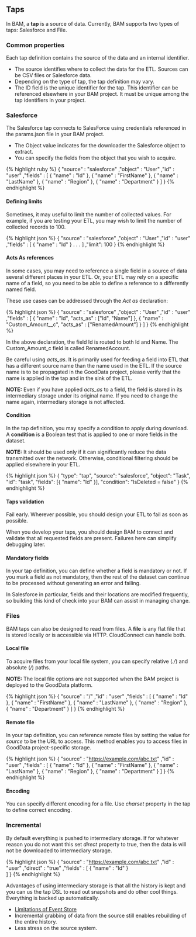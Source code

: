 <h2>Taps</h2>

In BAM, a <b>tap</b> is a source of data. Currently, BAM supports two types of taps: Salesforce and File.

<h3>Common properties</h3>

Each tap definition contains the source of the data and an internal identifier. 

<ul>
  <li>The source identifies where to collect the data for the ETL. Sources can be CSV files or Salesforce data.
    <li>Depending on the type of tap, the tap definition may vary.</li>
  </li>
  <li>The ID field is the unique identifier for the tap. This identifier can be referenced elsewhere in your BAM project. It must be unique among the tap identifiers in your project. </li>
</ul>

<h3>Salesforce</h3>

The Salesforce tap connects to SalesForce using credentials referenced in the params.json file in your BAM project. 

<ul>
  <li>The Object value indicates for the downloader the Salesforce object to extract.</li>
  <li>You can specify the fields from the object that you wish to acquire.</li>
</ul>

{% highlight ruby %}
{
   "source" : "salesforce"
  ,"object" : "User"
  ,"id"     : "user"
  ,"fields" : [
    {
      "name" : "Id"
    },
    {
      "name" : "FirstName"
    },
    {
      "name" : "LastName"
    },
    {
      "name" : "Region"
    },
    {
      "name" : "Department"
    }
  ]
}
{% endhighlight %}

<h4>Defining limits</h4>

Sometimes, it may useful to limit the number of collected values. For example, if you are testing your ETL, you may wish to limit the number of collected records to 100.

{% highlight json %}
{
   "source" : "salesforce"
  ,"object" : "User"
  ,"id"     : "user"
  ,"fields" : [
    {
      "name" : "Id"
    }
    .
    .
    .
  ]
  ,"limit": 100
}
{% endhighlight %}

<h4>Acts As references</h4>

In some cases, you may need to reference a single field in a source of data several different places in your ETL. Or, your ETL may rely on a specific name of a field, so you need to be able to define a reference to a differently named field. 

These use cases can be addressed through the <em>Act as</em> declaration:

{% highlight json %}
{
   "source" : "salesforce"
  ,"object" : "User"
  ,"id"     : "user"
  ,"fields" : [
    {
      "name" : "Id", "acts_as" : ["Id", "Name"]
    },
    {
      "name" : "Custom_Amount__c", "acts_as" : ["RenamedAmount"]
    }
  ]
}
{% endhighlight %}

In the above declaration, the field Id is routed to both Id and Name. The Custom_Amount_c field is called RenamedAccount.

Be careful using <em>acts_as</em>. It is primarily used for feeding a field into ETL that has a different source name than the name used in the ETL. If the source name is to be propagated in the GoodData project, please verify that the name is applied in the tap and in the sink of the ETL.

<b>NOTE:</b> Even if you have applied <em>acts_as</em> to a field, the field is stored in its intermediary storage under its original name. If you need to change the name again, intermediary storage is not affected.

<h4>Condition</h4>

In the tap definition, you may specify a condition to apply during download. A <b>condition</b> is a Boolean test that is applied to one or more fields in the dataset. 

<b>NOTE:</b> It should be used only if it can significantly reduce the data transmitted over the network. Otherwise, conditional filtering should be applied elsewhere in your ETL.

{% highlight json %}
{
  "type": "tap",
  "source": "salesforce",
  "object": "Task",
  "id": "task",
  "fields": [{
    "name": "Id"
  }],
  "condition": "IsDeleted = false"
}
{% endhighlight %}

<h4>Taps validation</h4>

Fail early. Wherever possible, you should design your ETL to fail as soon as possible. 

When you develop your taps, you should design BAM to connect and validate that all requested fields are present. Failures here can simplify debugging later.

<h4>Mandatory fields</h4>

In your tap definition, you can define whether a field is mandatory or not. If you mark a field as not mandatory, then the rest of the dataset can continue to be processed without generating an error and failing. 

In Salesforce in particular, fields and their locations are modified frequently, so building this kind of check into your BAM can assist in managing change.

<h3>Files</h3>

BAM taps can also be designed to read from files. A <b>file</b> is any flat file that is stored locally or is accessible via HTTP. CloudConnect can handle both.

<h4>Local file</h4>

To acquire files from your local file system, you can specify relative (<em>./</em>) and absolute (<em>/</em>) paths. 

<b>NOTE:</b> The local file options are not supported when the BAM project is deployed to the GoodData platform.

{% highlight json %}
{
   "source" : "/"
  ,"id"     : "user"
  ,"fields" : [
    {
      "name" : "Id"
    },
    {
      "name" : "FirstName"
    },
    {
      "name" : "LastName"
    },
    {
      "name" : "Region"
    },
    {
      "name" : "Department"
    }
  ]
}
{% endhighlight %}

<h4>Remote file</h4>

In your tap definition, you can reference remote files by setting the value for <em>source</em> to be the URL to access. This method enables you to access files in GoodData project-specific storage. 

{% highlight json %}
{
   "source" : "https://example.com/abc.txt"
  ,"id"     : "user"
  ,"fields" : [
    {
      "name" : "Id"
    },
    {
      "name" : "FirstName"
    },
    {
      "name" : "LastName"
    },
    {
      "name" : "Region"
    },
    {
      "name" : "Department"
    }
  ]
}
{% endhighlight %}

<h4>Encoding</h4>

You can specify different encoding for a file. Use <em>charset</em> property in the tap to define correct encoding.

<h3>Incremental</h3>

By default everything is pushed to intermediary storage. If for whatever reason you do not want this set <em>direct</em> property to true, then the data is will not be downloaded to intermediary storage.

{% highlight json %}
{
   "source" : "https://example.com/abc.txt"
  ,"id"     : "user"
  ,"direct" : "true"
  ,"fields" : [
    {
      "name" : "Id"
    }  
  ]
}
{% endhighlight %}

Advantages of using intermediary storage is that all the history is kept and you can us the tap DSL to read out snapshots and do other cool things. Everything is backed up automatically.

<ul>
<li><a href="/recipe/2013/06/16/limitation-of-event-store.html">Limitations of Event Store</a></li>
<li>Incremental grabbing of data from the source still enables rebuilding of the entire history. </li>
<li>Less stress on the source system.</li>
</ul>
